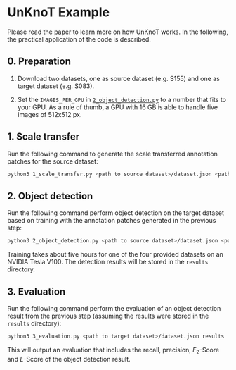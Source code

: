 # UnKnoT Example

Please read the [paper](#) to learn more on how UnKnoT works. In the following, the practical application of the code is described.

## 0. Preparation

1. Download two datasets, one as source dataset (e.g. S155) and one as target dataset (e.g. S083).

2. Set the `IMAGES_PER_GPU` in [`2_object_detection.py`](2_object_detection.py) to a number that fits to your GPU. As a rule of thumb, a GPU with 16 GB is able to handle five images of 512x512 px.

## 1. Scale transfer

Run the following command to generate the scale transferred annotation patches for the source dataset:

```bash
python3 1_scale_transfer.py <path to source dataset>/dataset.json <path to target dataset>/dataset.json
```

## 2. Object detection

Run the following command perform object detection on the target dataset based on training with the annotation patches generated in the previous step:

```bash
python3 2_object_detection.py <path to source dataset>/dataset.json <path to target dataset>/dataset.json results
```

Training takes about five hours for one of the four provided datasets on an NVIDIA Tesla V100. The detection results will be stored in the `results` directory.

## 3. Evaluation

Run the following command perform the evaluation of an object detection result from the previous step (assuming the results were stored in the `results` directory):

```bash
python3 3_evaluation.py <path to target dataset>/dataset.json results
```

This will output an evaluation that includes the recall, precision, <i>F</i><sub>2</sub>-Score and <i>L</i>-Score of the object detection result.
